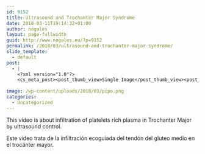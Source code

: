 ```yaml
---
id: 9152
title: Ultrasound and Trochanter Major Syndrome
date: 2018-03-11T19:14:32+01:00
author: nogales
layout: page-fullwidth
guid: http://www.nogales.eu/?p=9152
permalink: /2018/03/ultrasound-and-trochanter-major-syndrome/
slide_template:
  - default
post:
  - |
    <?xml version="1.0"?>
    <cs_meta_post><post_thumb_view>Single Image</post_thumb_view><post_featured_image_as_thumbnail/><post_thumb_audio/><post_thumb_video/><post_thumb_slider/><post_thumb_slider_type/><inside_post_thumb_view>Single Image</inside_post_thumb_view><inside_post_featured_image_as_thumbnail/><inside_post_thumb_audio/><inside_post_thumb_video/><inside_post_thumb_slider/><inside_post_thumb_slider_type/><post_social_sharing>on</post_social_sharing><post_author_info_show>on</post_author_info_show><post_tags_show>on</post_tags_show><post_attachment_show>on</post_attachment_show><page_title/><page_sub_title/><page_subheader_color/><page_subheader_font_color/><header_banner_style>default_header</header_banner_style><header_banner_image/><header_banner_flex_slider>blog</header_banner_flex_slider><custom_slider_id/><sidebar_layout><cs_layout/></sidebar_layout></cs_meta_post>
    
image: /wp-content/uploads/2018/03/pipo.png
categories:
  - Uncategorized
---
```

This video is about infiltration of platelets rich plasma in Trochanter Major by ultrasound control.

Este video trata de la infiltración ecoguiada del tendón del gluteo medio en el trocánter mayor.

&nbsp;

&nbsp;